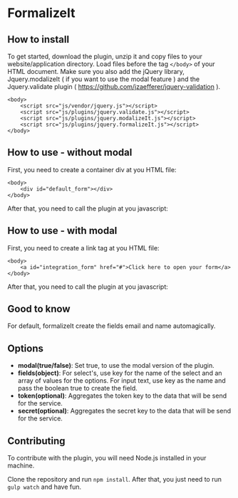 FormalizeIt
========

How to install
----------

To get started, download the plugin, unzip it and copy files to your website/application directory.
Load files before the tag `</body>` of your HTML document. Make sure you also add the jQuery library, Jquery.modalizeIt ( if you want to use the modal feature ) and the Jquery.validate plugin ( https://github.com/jzaefferer/jquery-validation ).

    <body>
        <script src="js/vendor/jquery.js"></script>
        <script src="js/plugins/jquery.validate.js"></script>
        <script src="js/plugins/jquery.modalizeIt.js"></script>
        <script src="js/plugins/jquery.formalizeIt.js"></script>
    </body>

How to use - without modal
----------

First, you need to create a container div at you HTML file:

    <body>
        <div id="default_form"></div>
    </body>

After that, you need to call the plugin at you javascript:
    <script type="text/javascript" charset="utf-8"> 
        $(document).ready(function() { 
            $('#default_form').formalizeIt({ 
                'token':'62bb61431348e22850828a5829c4373faafe29c1', 
                'secret':'51a266c2844ccd5cac83d88de88d82d05358aa51', 
                'modal':false, 
                'fields':{ 
                    'estado':['PR','SC','SP','RS'], 
                    'nivel':['Iniciante','Intermediário','Avançado','Ninja'] 
                } 
            });
        }); 
    </script>

How to use - with modal
----------

First, you need to create a link tag at you HTML file:

    <body>
        <a id="integration_form" href="#">Click here to open your form</a>   
    </body>

After that, you need to call the plugin at you javascript:
    <script type="text/javascript" charset="utf-8"> 
        $(document).ready(function() { 
            $('#integration_form').formalizeIt({ 
                'token':'62bb61431348e22850828a5829c4373faafe29c1', 
                'secret':'51a266c2844ccd5cac83d88de88d82d05358aa51', 
                'modal':true, 
                'fields':{ 
                  'estado':['PR','SC','SP','RS'], 
                  'nivel':['Iniciante','Intermediário','Avançado','Ninja'] 
                } 
            });
        }); 
    </script>

Good to know
----------

For default, formalizeIt create the fields email and name automagically.

Options
----------

- **modal(true/false)**: Set true, to use the modal version of the plugin.
- **fields(object)**: For select's, use key for the name of the select and an array of values for the options. For input text, use key as the name and pass the boolean true to create the field.
- **token(optional)**: Aggregates the token key to the data that will be send for the service.
- **secret(optional)**: Aggregates the secret key to the data that will be send for the service.

Contributing
----------

To contribute with the plugin, you will need Node.js installed in your machine.

Clone the repository and run `npm install`. After that, you just need to run `gulp watch` and have fun.